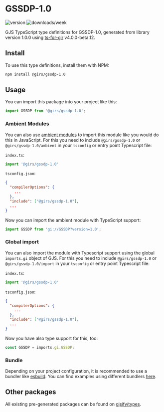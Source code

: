 
# GSSDP-1.0

![version](https://img.shields.io/npm/v/@girs/gssdp-1.0)
![downloads/week](https://img.shields.io/npm/dw/@girs/gssdp-1.0)


GJS TypeScript type definitions for GSSDP-1.0, generated from library version 1.0.0 using [ts-for-gir](https://github.com/gjsify/ts-for-gir) v4.0.0-beta.12.


## Install

To use this type definitions, install them with NPM:
```bash
npm install @girs/gssdp-1.0
```

## Usage

You can import this package into your project like this:
```ts
import GSSDP from '@girs/gssdp-1.0';
```

### Ambient Modules

You can also use [ambient modules](https://github.com/gjsify/ts-for-gir/tree/main/packages/cli#ambient-modules) to import this module like you would do this in JavaScript.
For this you need to include `@girs/gssdp-1.0` or `@girs/gssdp-1.0/ambient` in your `tsconfig` or entry point Typescript file:

`index.ts`:
```ts
import '@girs/gssdp-1.0'
```

`tsconfig.json`:
```json
{
  "compilerOptions": {
    ...
  },
  "include": ["@girs/gssdp-1.0"],
  ...
}
```

Now you can import the ambient module with TypeScript support: 

```ts
import GSSDP from 'gi://GSSDP?version=1.0';
```

### Global import

You can also import the module with Typescript support using the global `imports.gi` object of GJS.
For this you need to include `@girs/gssdp-1.0` or `@girs/gssdp-1.0/import` in your `tsconfig` or entry point Typescript file:

`index.ts`:
```ts
import '@girs/gssdp-1.0'
```

`tsconfig.json`:
```json
{
  "compilerOptions": {
    ...
  },
  "include": ["@girs/gssdp-1.0"],
  ...
}
```

Now you have also type support for this, too:

```ts
const GSSDP = imports.gi.GSSDP;
```

### Bundle

Depending on your project configuration, it is recommended to use a bundler like [esbuild](https://esbuild.github.io/). You can find examples using different bundlers [here](https://github.com/gjsify/ts-for-gir/tree/main/examples).

## Other packages

All existing pre-generated packages can be found on [gjsify/types](https://github.com/gjsify/types).

